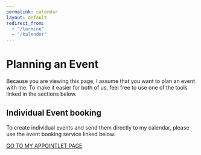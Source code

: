 ```yaml
---
permalink: calendar
layout: default
redirect_from:
  - "/termine"
  - "/kalender"
---
```


# Planning an Event

Because you are viewing this page, I assume that you want to plan an event with me. To make it easier for both of us, feel free to use one of the tools linked in the sections below.

## Individual Event booking

To create individual events and send them directly to my calendar, please use the event booking service linked below.

[GO TO MY APPOINTLET PAGE](https://janbrodda.appointlet.com)
